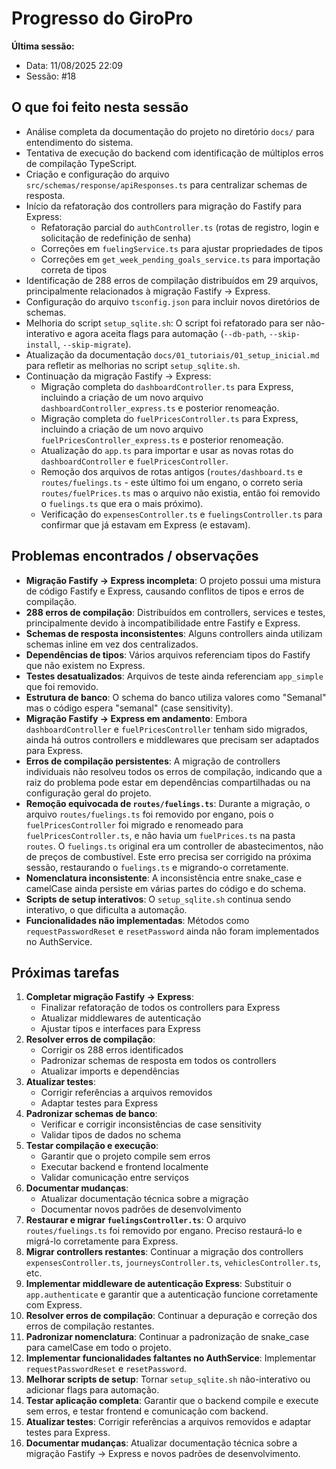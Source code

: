 # Progresso do GiroPro

**Última sessão:**
- Data: 11/08/2025 22:09
- Sessão: #18

## O que foi feito nesta sessão
- Análise completa da documentação do projeto no diretório `docs/` para entendimento do sistema.
- Tentativa de execução do backend com identificação de múltiplos erros de compilação TypeScript.
- Criação e configuração do arquivo `src/schemas/response/apiResponses.ts` para centralizar schemas de resposta.
- Início da refatoração dos controllers para migração do Fastify para Express:
  - Refatoração parcial do `authController.ts` (rotas de registro, login e solicitação de redefinição de senha)
  - Correções em `fuelingService.ts` para ajustar propriedades de tipos
  - Correções em `get_week_pending_goals_service.ts` para importação correta de tipos
- Identificação de 288 erros de compilação distribuídos em 29 arquivos, principalmente relacionados à migração Fastify → Express.
- Configuração do arquivo `tsconfig.json` para incluir novos diretórios de schemas.
- Melhoria do script `setup_sqlite.sh`: O script foi refatorado para ser não-interativo e agora aceita flags para automação (`--db-path`, `--skip-install`, `--skip-migrate`).
- Atualização da documentação `docs/01_tutoriais/01_setup_inicial.md` para refletir as melhorias no script `setup_sqlite.sh`.
- Continuação da migração Fastify → Express:
  - Migração completa do `dashboardController.ts` para Express, incluindo a criação de um novo arquivo `dashboardController_express.ts` e posterior renomeação.
  - Migração completa do `fuelPricesController.ts` para Express, incluindo a criação de um novo arquivo `fuelPricesController_express.ts` e posterior renomeação.
  - Atualização do `app.ts` para importar e usar as novas rotas do `dashboardController` e `fuelPricesController`.
  - Remoção dos arquivos de rotas antigos (`routes/dashboard.ts` e `routes/fuelings.ts` - este último foi um engano, o correto seria `routes/fuelPrices.ts` mas o arquivo não existia, então foi removido o `fuelings.ts` que era o mais próximo).
  - Verificação do `expensesController.ts` e `fuelingsController.ts` para confirmar que já estavam em Express (e estavam).

## Problemas encontrados / observações
- **Migração Fastify → Express incompleta**: O projeto possui uma mistura de código Fastify e Express, causando conflitos de tipos e erros de compilação.
- **288 erros de compilação**: Distribuídos em controllers, services e testes, principalmente devido à incompatibilidade entre Fastify e Express.
- **Schemas de resposta inconsistentes**: Alguns controllers ainda utilizam schemas inline em vez dos centralizados.
- **Dependências de tipos**: Vários arquivos referenciam tipos do Fastify que não existem no Express.
- **Testes desatualizados**: Arquivos de teste ainda referenciam `app_simple` que foi removido.
- **Estrutura de banco**: O schema do banco utiliza valores como "Semanal" mas o código espera "semanal" (case sensitivity).
- **Migração Fastify → Express em andamento**: Embora `dashboardController` e `fuelPricesController` tenham sido migrados, ainda há outros controllers e middlewares que precisam ser adaptados para Express.
- **Erros de compilação persistentes**: A migração de controllers individuais não resolveu todos os erros de compilação, indicando que a raiz do problema pode estar em dependências compartilhadas ou na configuração geral do projeto.
- **Remoção equivocada de `routes/fuelings.ts`**: Durante a migração, o arquivo `routes/fuelings.ts` foi removido por engano, pois o `fuelPricesController` foi migrado e renomeado para `fuelPricesController.ts`, e não havia um `fuelPrices.ts` na pasta `routes`. O `fuelings.ts` original era um controller de abastecimentos, não de preços de combustível. Este erro precisa ser corrigido na próxima sessão, restaurando o `fuelings.ts` e migrando-o corretamente.
- **Nomenclatura inconsistente**: A inconsistência entre snake_case e camelCase ainda persiste em várias partes do código e do schema.
- **Scripts de setup interativos**: O `setup_sqlite.sh` continua sendo interativo, o que dificulta a automação.
- **Funcionalidades não implementadas**: Métodos como `requestPasswordReset` e `resetPassword` ainda não foram implementados no AuthService.

## Próximas tarefas
1. **Completar migração Fastify → Express**: 
   - Finalizar refatoração de todos os controllers para Express
   - Atualizar middlewares de autenticação
   - Ajustar tipos e interfaces para Express
2. **Resolver erros de compilação**: 
   - Corrigir os 288 erros identificados
   - Padronizar schemas de resposta em todos os controllers
   - Atualizar imports e dependências
3. **Atualizar testes**: 
   - Corrigir referências a arquivos removidos
   - Adaptar testes para Express
4. **Padronizar schemas de banco**: 
   - Verificar e corrigir inconsistências de case sensitivity
   - Validar tipos de dados no schema
5. **Testar compilação e execução**: 
   - Garantir que o projeto compile sem erros
   - Executar backend e frontend localmente
   - Validar comunicação entre serviços
6. **Documentar mudanças**: 
   - Atualizar documentação técnica sobre a migração
   - Documentar novos padrões de desenvolvimento
7. **Restaurar e migrar `fuelingsController.ts`**: O arquivo `routes/fuelings.ts` foi removido por engano. Preciso restaurá-lo e migrá-lo corretamente para Express.
8. **Migrar controllers restantes**: Continuar a migração dos controllers `expensesController.ts`, `journeysController.ts`, `vehiclesController.ts`, etc.
9. **Implementar middleware de autenticação Express**: Substituir o `app.authenticate` e garantir que a autenticação funcione corretamente com Express.
10. **Resolver erros de compilação**: Continuar a depuração e correção dos erros de compilação restantes.
11. **Padronizar nomenclatura**: Continuar a padronização de snake_case para camelCase em todo o projeto.
12. **Implementar funcionalidades faltantes no AuthService**: Implementar `requestPasswordReset` e `resetPassword`.
13. **Melhorar scripts de setup**: Tornar `setup_sqlite.sh` não-interativo ou adicionar flags para automação.
14. **Testar aplicação completa**: Garantir que o backend compile e execute sem erros, e testar frontend e comunicação com backend.
15. **Atualizar testes**: Corrigir referências a arquivos removidos e adaptar testes para Express.
16. **Documentar mudanças**: Atualizar documentação técnica sobre a migração Fastify → Express e novos padrões de desenvolvimento.

